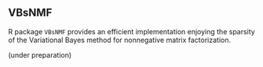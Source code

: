 ## VBsNMF

R package `VBsNMF` provides an efficient implementation enjoying the sparsity of the Variational Bayes method for nonnegative matrix factorization.

(under preparation)

